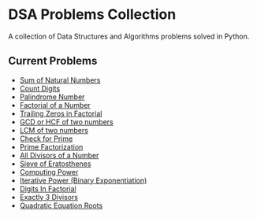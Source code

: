 # DSA Problems Collection 
 
A collection of Data Structures and Algorithms problems solved in Python. 
 
## Current Problems 
- [Sum of Natural Numbers](./sum_natural_numbers.py) 
- [Count Digits](./count_digits.py)
- [Palindrome Number](./palindrome_number.py)
- [Factorial of a Number](./factorial_of_a_number.py) 
- [Trailing Zeros in Factorial](./trailing_zeros_in_factorial.py) 
- [GCD or HCF of two numbers](./gcf.py) 
- [LCM of two numbers](./lcm.py)
- [Check for Prime](./prime.py)
- [Prime Factorization](./prime_factorization.py)
- [All Divisors of a Number](./all_divisors_of_a_number.py) 
- [Sieve of Eratosthenes](./sieve_of_erathosthenes.py) 
- [Computing Power](./computing_power.py) 
- [Iterative Power (Binary Exponentiation)](./iterative_power.py) 
- [Digits In Factorial](./digits_in_factorial.py) 
- [Exactly 3 Divisors](./exacltly_3_divisors.py) 
- [Quadratic Equation Roots](./quadratic_equation_roots.py) 

 
 

